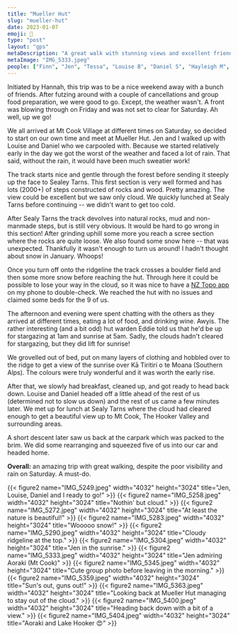 ```yaml
---
title: "Mueller Hut"
slug: "mueller-hut"
date: 2023-01-07
emoji: 🥾
type: "post"
layout: "gps"
metaDescription: "A great walk with stunning views and excellent friends. A must do."
metaImage: "IMG_5333.jpeg"
people: ["Finn", "Jen", "Tessa", "Louise B", "Daniel S", "Hayleigh M", "Tim H", "Hannah M", "Tom S"]
---
```


Initiated by Hannah, this trip was to be a nice weekend away with a bunch of friends. After futzing around with a couple of cancellations and group food preparation, we were good to go. Except, the weather wasn't. A front was blowing through on Friday and was not set to clear for Saturday. Ah well, up we go!

We all arrived at Mt Cook Village at different times on Saturday, so decided to start on our own time and meet at Mueller Hut. Jen and I walked up with Louise and Daniel who we carpooled with. Because we started relatively early in the day we got the worst of the weather and faced a lot of rain. That said, without the rain, it would have been much sweatier work!

The track starts nice and gentle through the forest before sending it steeply up the face to Sealey Tarns. This first section is very well formed and has lots (2000+) of steps constructed of rocks and wood. Pretty amazing. The view could be excellent but we saw only cloud. We quickly lunched at Sealy Tarns before continuing -- we didn't want to get too cold.

After Sealy Tarns the track devolves into natural rocks, mud and non-manmade steps, but is still very obvious. It would be hard to go wrong in this section! After grinding uphill some more you reach a scree section where the rocks are quite loose. We also found some snow here -- that was unexpected. Thankfully it wasn't enough to turn us around! I hadn't thought about snow in January. Whoops!

Once you turn off onto the ridgeline the track crosses a boulder field and then some more snow before reaching the hut. Through here it could be possible to lose your way in the cloud, so it was nice to have a [NZ Topo app](https://apps.apple.com/nz/app/nz-topo50-south-island/id605676156) on my phone to double-check. We reached the hut with no issues and claimed some beds for the 9 of us.

The afternoon and evening were spent chatting with the others as they arrived at different times, eating a lot of food, and drinking wine. Awyis. The rather interesting (and a bit odd) hut warden Eddie told us that he'd be up for stargazing at 1am and sunrise at 5am. Sadly, the clouds hadn't cleared for stargazing, but they did lift for sunrise!

We grovelled out of bed, put on many layers of clothing and hobbled over to the ridge to get a view of the sunrise over Kā Tiritiri o te Moana (Southern Alps). The colours were truly wonderful and it was worth the early rise.

After that, we slowly had breakfast, cleaned up, and got ready to head back down. Louise and Daniel headed off a little ahead of the rest of us (determined not to slow us down) and the rest of us came a few minutes later. We met up for lunch at Sealy Tarns where the cloud had cleared enough to get a beautiful view up to Mt Cook, The Hooker Valley and surrounding areas.

A short descent later saw us back at the carpark which was packed to the brim. We did some rearranging and squeezed five of us into our car and headed home. 

__Overall:__ an amazing trip with great walking, despite the poor visibility and rain on Saturday. A must-do.

{{< figure2 name="IMG_5249.jpeg" width="4032" height="3024" title="Jen, Louise, Daniel and I ready to go!" >}}
{{< figure2 name="IMG_5258.jpeg" width="4032" height="3024" title="Nothin' but cloud." >}}
{{< figure2 name="IMG_5272.jpeg" width="4032" height="3024" title="At least the nature is beautiful!" >}}
{{< figure2 name="IMG_5283.jpeg" width="4032" height="3024" title="Wooooo snow!" >}}
{{< figure2 name="IMG_5290.jpeg" width="4032" height="3024" title="Cloudy ridgeline at the top." >}}
{{< figure2 name="IMG_5304.jpeg" width="4032" height="3024" title="Jen in the sunrise." >}}
{{< figure2 name="IMG_5333.jpeg" width="4032" height="3024" title="Jen admiring Aoraki (Mt Cook)" >}}
{{< figure2 name="IMG_5345.jpeg" width="4032" height="3024" title="Cute group photo before leaving in the morning." >}}
{{< figure2 name="IMG_5359.jpeg" width="4032" height="3024" title="Sun's out, guns out!" >}}
{{< figure2 name="IMG_5363.jpeg" width="4032" height="3024" title="Looking back at Mueller Hut managing to stay out of the cloud." >}}
{{< figure2 name="IMG_5400.jpeg" width="4032" height="3024" title="Heading back down with a bit of a view." >}}
{{< figure2 name="IMG_5404.jpeg" width="4032" height="3024" title="Aoraki and Lake Hooker 😍" >}}
